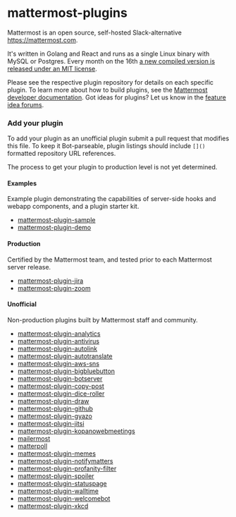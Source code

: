 # mattermost-plugins

Mattermost is an open source, self-hosted Slack-alternative https://mattermost.com.

It's written in Golang and React and runs as a single Linux binary with MySQL or Postgres. Every month on the 16th [a new compiled version is released under an MIT license](https://mattermost.com/download/).

Please see the respective plugin repository for details on each specific plugin. To learn more about how to build plugins, see the [Mattermost developer documentation](https://developers.mattermost.com/extend/plugins/). Got ideas for plugins? Let us know in the [feature idea forums](https://mattermost.uservoice.com/forums/306457-general?category_id=202591).

### Add your plugin

To add your plugin as an unofficial plugin submit a pull request that modifies this file.
To keep it Bot-parseable, plugin listings should include `[]()` formatted repository URL references.

The process to get your plugin to production level is not yet determined.

#### Examples
Example plugin demonstrating the capabilities of server-side hooks and webapp components, and a
plugin starter kit.
- [mattermost-plugin-sample](https://github.com/mattermost/mattermost-plugin-sample.git)
- [mattermost-plugin-demo](https://github.com/mattermost/mattermost-plugin-demo.git)

#### Production
Certified by the Mattermost team, and tested prior to each Mattermost server release.
- [mattermost-plugin-jira](https://github.com/mattermost/mattermost-plugin-jira)
- [mattermost-plugin-zoom](https://github.com/mattermost/mattermost-plugin-zoom)

#### Unofficial
Non-production plugins built by Mattermost staff and community.
- [mattermost-plugin-analytics](https://github.com/manland/mattermost-plugin-analytics)
- [mattermost-plugin-antivirus](https://github.com/mattermost/mattermost-plugin-antivirus)
- [mattermost-plugin-autolink](https://github.com/mattermost/mattermost-plugin-autolink)
- [mattermost-plugin-autotranslate](https://github.com/mattermost/mattermost-plugin-autotranslate)
- [mattermost-plugin-aws-sns](https://github.com/cpanato/mattermost-plugin-aws-SNS)
- [mattermost-plugin-bigbluebutton](https://github.com/blindsidenetworks/mattermost-plugin-bigbluebutton)
- [mattermost-plugin-botserver](https://github.com/cpanato/mattermost-plugin-botserver)
- [mattermost-plugin-copy-post](https://github.com/jespino/mattermost-plugin-copy-post)
- [mattermost-plugin-dice-roller](https://github.com/moussetc/mattermost-plugin-dice-roller)
- [mattermost-plugin-draw](https://github.com/jespino/mattermost-plugin-draw)
- [mattermost-plugin-github](https://github.com/mattermost/mattermost-plugin-github)
- [mattermost-plugin-gyazo](https://github.com/seansackowitz/mattermost-plugin-gyazo)
- [mattermost-plugin-jitsi](https://github.com/seansackowitz/mattermost-plugin-jitsi)
- [mattermost-plugin-kopanowebmeetings](https://github.com/Kopano-dev/mattermost-plugin-kopanowebmeetings)
- [mailermost](https://github.com/DSchalla/mailermost-plugin)
- [matterpoll](https://github.com/matterpoll/matterpoll)
- [mattermost-plugin-memes](https://github.com/mattermost/mattermost-plugin-memes)
- [mattermost-plugin-notifymatters](https://github.com/Kopano-dev/mattermost-plugin-notifymatters)
- [mattermost-plugin-profanity-filter](https://github.com/mattermost/mattermost-plugin-profanity-filter)
- [mattermost-plugin-spoiler](https://github.com/moussetc/mattermost-plugin-spoiler)
- [mattermost-plugin-statuspage](https://github.com/cpanato/mattermost-plugin-statuspage)
- [mattermost-plugin-walltime](https://github.com/mattermost/mattermost-plugin-walltime)
- [mattermost-plugin-welcomebot](https://github.com/mattermost/mattermost-plugin-welcomebot)
- [mattermost-plugin-xkcd](https://github.com/techunter/mattermost-xkcd-plugin)
